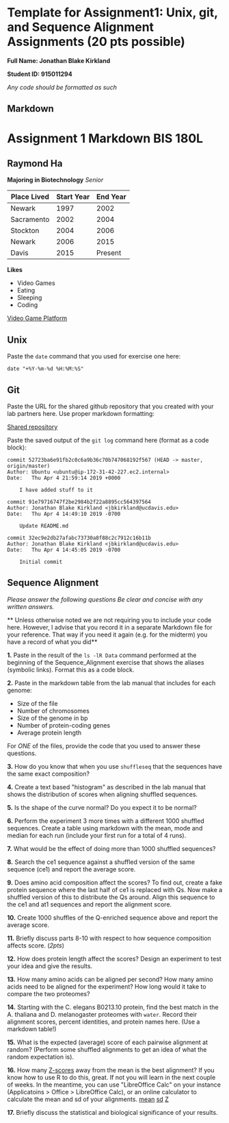# Template for Assignment1: Unix, git, and Sequence Alignment Assignments (20 pts possible)

__Full Name: Jonathan Blake Kirkland__

__Student ID: 915011294__

*_Any code should be formatted as such_*

## Markdown

# Assignment 1 Markdown BIS 180L
## Raymond Ha
**Majoring in Biotechnology**  _Senior_  


| Place Lived |Start Year |End Year  |
| -------- | -------- | -------- |
| Newark     | 1997     | 2002     |
| Sacramento     | 2002     | 2004     |
| Stockton     | 2004     | 2006     |
| Newark     | 2006     | 2015     |
| Davis     | 2015     | Present     |

**Likes**
* Video Games
* Eating
* Sleeping
* Coding

[Video Game Platform](www.steampowered.com)




## Unix

Paste the `date` command that you used for exercise one here:  

```date "+%Y-%m-%d %H:%M:%S" ```

## Git

Paste the URL for the shared github repository that you created with your lab partners here.  Use proper markdown formatting:

[Shared repository](https://github.com/jbk708/bis180l-day2)

Paste the saved output of the `git log` command here (format as a code block):

```
commit 52723ba6e91fb2c0c6a9b36c70b747068192f567 (HEAD -> master, origin/master)
Author: Ubuntu <ubuntu@ip-172-31-42-227.ec2.internal>
Date:   Thu Apr 4 21:59:14 2019 +0000

    I have added stuff to it

commit 91e79716747f2be2984b2f22a8895cc564397564
Author: Jonathan Blake Kirkland <jbkirkland@ucdavis.edu>
Date:   Thu Apr 4 14:49:10 2019 -0700

    Update README.md

commit 32ec9e2db27afabc73730a8f88c2c7912c16b11b
Author: Jonathan Blake Kirkland <jbkirkland@ucdavis.edu>
Date:   Thu Apr 4 14:45:05 2019 -0700

    Initial commit

```


## Sequence Alignment

*_Please answer the following questions Be clear and concise with any written answers._*

** Unless otherwise noted we are not requiring you to include your code here.  However, I advise that you record it in a separate Markdown file for your reference.  That way if you need it again (e.g. for the midterm) you have a record of what you did**

__1.__ Paste in the result of the `ls -lR Data` command performed at the beginning of the Sequence_Alignment exercise that shows the aliases (symbolic links).  Format this as a code block.  

__2.__ Paste in the markdown table from the lab manual that includes for each genome:

* Size of the file
* Number of chromosomes
* Size of the genome in bp
* Number of protein-coding genes
* Average protein length

For _ONE_ of the files, provide the code that you used to answer these questions.

__3.__ How do you know that when you use `shuffleseq` that the sequences have the same exact composition?

__4.__ Create a text based "histogram" as described in the lab manual
that shows the distribution of scores when aligning shuffled sequences.

__5.__ Is the shape of the curve normal? Do you expect it to be normal?

__6.__ Perform the experiment 3 more times with a different 1000 shuffled sequences. Create a table using markdown with the mean, mode and median for each run (include your first run for a total of 4 runs).

__7.__ What would be the effect of doing more than 1000 shuffled sequences?

__8.__ Search the ce1 sequence against a shuffled version of the same sequence (ce1) and report the average score.

__9.__ Does amino acid composition affect the scores?  To find out, create a fake protein sequence where the last half of ce1 is replaced with Qs. Now make a shuffled version of this to distribute the Qs around. Align this sequence to the ce1 and at1 sequences and report the alignment score.

__10.__ Create 1000 shuffles of the Q-enriched sequence above and report the average score.

__11.__ Briefly discuss parts 8-10 with respect to how sequence composition affects score. (*2pts*)

__12.__ How does protein length affect the scores?  Design an experiment to test your idea and give the results.

__13.__ How many amino acids can be aligned per second?  How many amino acids need to be aligned for the experiment?  How long would it take to compare the two proteomes?

__14.__ Starting with the C. elegans B0213.10 protein, find the best
match in the A. thaliana and D. melanogaster proteomes with `water`.
Record their alignment scores, percent identities, and protein names
here.  (Use a markdown table!)

__15.__ What is the expected (average) score of each pairwise alignment
at random? (Perform some shuffled alignments to get an idea of what the
random expectation is).

__16.__ How many [Z-scores](https://www.statisticshowto.datasciencecentral.com/probability-and-statistics/z-score/) away from the mean is the best alignment?  If you know how to use R to do this, great.  If not you will learn in the next couple of weeks.  In the meantime, you can use "LibreOffice Calc" on your instance (Applicatoins > Office > LibreOffice Calc), or an online calculator to calculate the mean and sd of your alignments.  [mean](https://goodcalculators.com/statistics-calculator-graph-generator/) [sd](https://goodcalculators.com/standard-deviation-calculator/) [Z](https://goodcalculators.com/z-score-calculator/)

__17.__ Briefly discuss the statistical and biological significance of your results.
